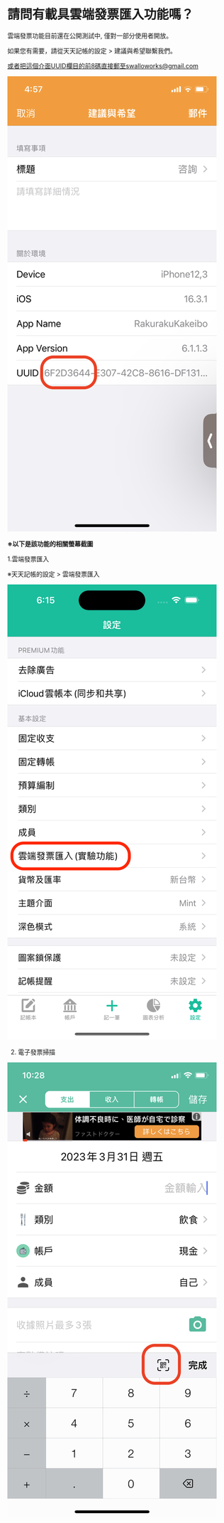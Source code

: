 # 請問有載具雲端發票匯入功能嗎？

雲端發票功能目前還在公開測試中, 僅對一部分使用者開放。&#x20;

如果您有需要，請從天天記帳的設定 > 建議與希望聯繫我們。

或者把這個介面UUID欄目的前8碼直接郵至swalloworks@gmail.com

![list](.gitbook/assets/tw-uuid-8.png)

**※以下是該功能的相關螢幕截圖**

1.雲端發票匯入&#x20;

※天天記帳的設定 > 雲端發票匯入

![list](.gitbook/assets/tw-einv-import.png)

2. 電子發票掃描

![list](.gitbook/assets/tw-einv-scan.png)


